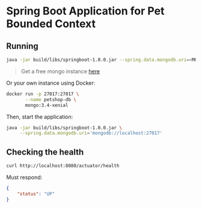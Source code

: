 # Spring Boot Application for Pet Bounded Context

## Running

```bash
java -jar build/libs/springboot-1.0.0.jar --spring.data.mongodb.uri=<MONGO DB URI>
```

> Get a free mongo instance [here](https://cloud.mongodb.com)

Or your own instance using Docker:

```bash
docker run -p 27017:27017 \
       --name petshop-db \
       mongo:3.4-xenial
```

Then, start the application:

```bash
java -jar build/libs/springboot-1.0.0.jar \
     --spring.data.mongodb.uri='mongodb://localhost:27017'
```

## Checking the health

```bash
curl http://localhost:8080/actuator/health
```

Must respond:

```json
{
    "status": "UP"
}
```